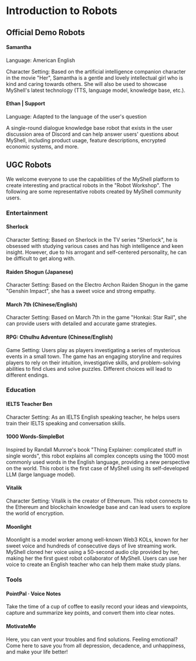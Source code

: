# Introduction to Robots

## Official Demo Robots

#### Samantha

Language: American English

Character Setting: Based on the artificial intelligence companion character in the movie "Her", Samantha is a gentle and lovely intellectual girl who is kind and caring towards others. She will also be used to showcase MyShell's latest technology (TTS, language model, knowledge base, etc.).

#### Ethan | Support

Language: Adapted to the language of the user's question

A single-round dialogue knowledge base robot that exists in the user discussion area of Discord and can help answer users' questions about MyShell, including product usage, feature descriptions, encrypted economic systems, and more.

## UGC Robots

We welcome everyone to use the capabilities of the MyShell platform to create interesting and practical robots in the "Robot Workshop". The following are some representative robots created by MyShell community users.

### Entertainment

#### Sherlock

Character Setting: Based on Sherlock in the TV series "Sherlock", he is obsessed with studying various cases and has high intelligence and keen insight. However, due to his arrogant and self-centered personality, he can be difficult to get along with.

#### Raiden Shogun (Japanese)

Character Setting: Based on the Electro Archon Raiden Shogun in the game "Genshin Impact", she has a sweet voice and strong empathy.

#### March 7th (Chinese/English)

Character Setting: Based on March 7th in the game "Honkai: Star Rail", she can provide users with detailed and accurate game strategies.

#### RPG: Cthulhu Adventure (Chinese/English)

Game Setting: Users play as players investigating a series of mysterious events in a small town. The game has an engaging storyline and requires players to rely on their intuition, investigative skills, and problem-solving abilities to find clues and solve puzzles. Different choices will lead to different endings.

### Education

#### IELTS Teacher Ben

Character Setting: As an IELTS English speaking teacher, he helps users train their IELTS speaking and conversation skills.

#### 1000 Words-SimpleBot

Inspired by Randall Munroe's book "Thing Explainer: complicated stuff in single words", this robot explains all complex concepts using the 1000 most commonly used words in the English language, providing a new perspective on the world. This robot is the first case of MyShell using its self-developed LLM (large language model).

#### Vitalik

Character Setting: Vitalik is the creator of Ethereum. This robot connects to the Ethereum and blockchain knowledge base and can lead users to explore the world of encryption.

#### Moonlight

Moonlight is a model worker among well-known Web3 KOLs, known for her sweet voice and hundreds of consecutive days of live streaming work. MyShell cloned her voice using a 50-second audio clip provided by her, making her the first guest robot collaborator of MyShell. Users can use her voice to create an English teacher who can help them make study plans.

### Tools

#### PointPal · Voice Notes

Take the time of a cup of coffee to easily record your ideas and viewpoints, capture and summarize key points, and convert them into clear notes.

#### MotivateMe

Here, you can vent your troubles and find solutions. Feeling emotional? Come here to save you from all depression, decadence, and unhappiness, and make your life better!

####
